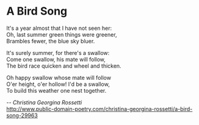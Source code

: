 # A Bird Song

It's a year almost that I have not seen her:<br />
Oh, last summer green things were greener,<br />
Brambles fewer, the blue sky bluer.

It's surely summer, for there's a swallow:<br />
Come one swallow, his mate will follow,<br />
The bird race quicken and wheel and thicken.

Oh happy swallow whose mate will follow<br />
O'er height, o'er hollow! I'd be a swallow,<br />
To build this weather one nest together.

-- _*Christina Georgina Rossetti*_<br />
http://www.public-domain-poetry.com/christina-georgina-rossetti/a-bird-song-29963
